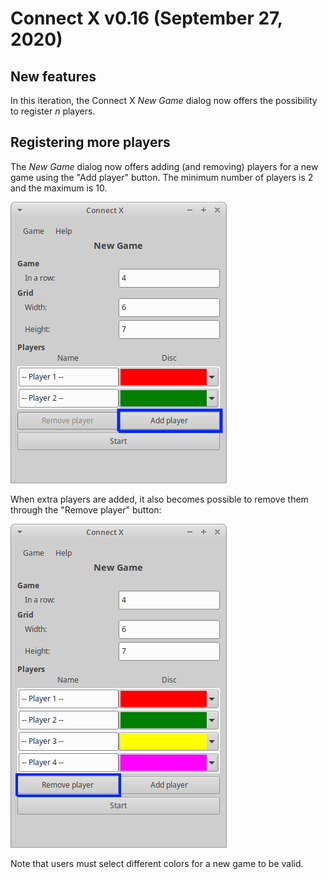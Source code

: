 # Connect X v0.16 (September 27, 2020)

## New features

In this iteration, the Connect X _New Game_ dialog now offers the possibility to register _n_ players.


## Registering more players

The _New Game_ dialog now offers adding (and removing) players for a new game using the "Add player" button. The minimum number of players is 2 and the maximum is 10.

![Adding a player](./add.png)

When extra players are added, it also becomes possible to remove them through the "Remove player" button:

![Removing a player](./remove.png)

Note that users must select different colors for a new game to be valid.